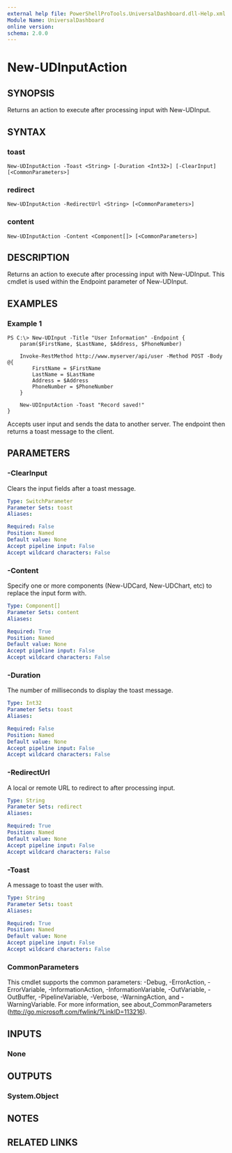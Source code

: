 ```yaml
---
external help file: PowerShellProTools.UniversalDashboard.dll-Help.xml
Module Name: UniversalDashboard
online version: 
schema: 2.0.0
---
```


# New-UDInputAction

## SYNOPSIS
Returns an action to execute after processing input with New-UDInput.

## SYNTAX

### toast
```
New-UDInputAction -Toast <String> [-Duration <Int32>] [-ClearInput] [<CommonParameters>]
```

### redirect
```
New-UDInputAction -RedirectUrl <String> [<CommonParameters>]
```

### content
```
New-UDInputAction -Content <Component[]> [<CommonParameters>]
```

## DESCRIPTION
Returns an action to execute after processing input with New-UDInput. This cmdlet is used within the Endpoint parameter of New-UDInput.

## EXAMPLES

### Example 1
```
PS C:\> New-UDInput -Title "User Information" -Endpoint {
	param($FirstName, $LastName, $Address, $PhoneNumber)

	Invoke-RestMethod http://www.myserver/api/user -Method POST -Body @{
		FirstName = $FirstName
		LastName = $LastName
		Address = $Address
		PhoneNumber = $PhoneNumber
	}

	New-UDInputAction -Toast "Record saved!"
}
```

Accepts user input and sends the data to another server. The endpoint then returns a toast message to the client.

## PARAMETERS

### -ClearInput
Clears the input fields after a toast message. 

```yaml
Type: SwitchParameter
Parameter Sets: toast
Aliases: 

Required: False
Position: Named
Default value: None
Accept pipeline input: False
Accept wildcard characters: False
```

### -Content
Specify one or more components (New-UDCard, New-UDChart, etc) to replace the input form with.

```yaml
Type: Component[]
Parameter Sets: content
Aliases: 

Required: True
Position: Named
Default value: None
Accept pipeline input: False
Accept wildcard characters: False
```

### -Duration
The number of milliseconds to display the toast message.

```yaml
Type: Int32
Parameter Sets: toast
Aliases: 

Required: False
Position: Named
Default value: None
Accept pipeline input: False
Accept wildcard characters: False
```

### -RedirectUrl
A local or remote URL to redirect to after processing input. 

```yaml
Type: String
Parameter Sets: redirect
Aliases: 

Required: True
Position: Named
Default value: None
Accept pipeline input: False
Accept wildcard characters: False
```

### -Toast
A message to toast the user with. 

```yaml
Type: String
Parameter Sets: toast
Aliases: 

Required: True
Position: Named
Default value: None
Accept pipeline input: False
Accept wildcard characters: False
```

### CommonParameters
This cmdlet supports the common parameters: -Debug, -ErrorAction, -ErrorVariable, -InformationAction, -InformationVariable, -OutVariable, -OutBuffer, -PipelineVariable, -Verbose, -WarningAction, and -WarningVariable. For more information, see about_CommonParameters (http://go.microsoft.com/fwlink/?LinkID=113216).

## INPUTS

### None

## OUTPUTS

### System.Object

## NOTES

## RELATED LINKS


